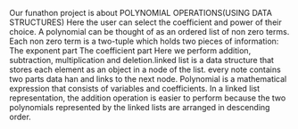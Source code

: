 Our funathon project is about POLYNOMIAL OPERATIONS(USING DATA STRUCTURES)
Here the user can select the coefficient and power of their choice.
A polynomial can be thought of as an ordered list of non zero terms. Each non zero term is a two-tuple which holds two pieces of information: 
The exponent part 
The coefficient part
Here we perform addition, subtraction, multiplication and deletion.linked list is a data structure that stores each element as an object in a node of the list. every note contains two parts data han and links to the next node. Polynomial is a mathematical expression that consists of variables and coefficients.
In a linked list representation, the addition operation is easier to perform because the two polynomials represented by the linked lists are arranged in descending order.

